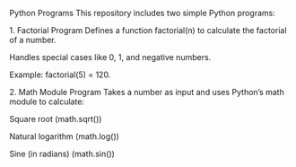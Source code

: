 Python Programs
This repository includes two simple Python programs:

1️. Factorial Program
Defines a function factorial(n) to calculate the factorial of a number.

Handles special cases like 0, 1, and negative numbers.

Example: factorial(5) = 120.

2️. Math Module Program
Takes a number as input and uses Python’s math module to calculate:

Square root (math.sqrt())

Natural logarithm (math.log())

Sine (in radians) (math.sin())
